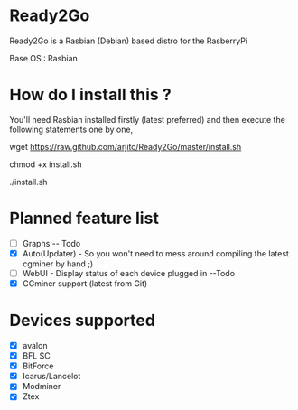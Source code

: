 Ready2Go
========

Ready2Go is a Rasbian (Debian) based distro for the RasberryPi

Base OS : Rasbian  


How do I install this ?
==========

You'll need Rasbian installed firstly (latest preferred) and then execute the following statements one by one,

wget https://raw.github.com/arjitc/Ready2Go/master/install.sh

chmod +x install.sh

./install.sh


Planned feature list
==========
- [ ] Graphs -- Todo
- [x] Auto(Updater) - So you won't need to mess around compiling the latest cgminer by hand ;)
- [ ] WebUI - Display status of each device plugged in --Todo 
- [x] CGminer support (latest from Git)

Devices supported
==========
- [x] avalon
- [x] BFL SC
- [x] BitForce
- [x] Icarus/Lancelot
- [x] Modminer
- [x] Ztex
